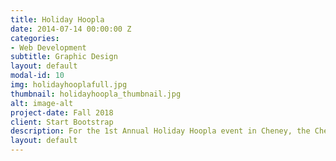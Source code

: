 ```yaml
---
title: Holiday Hoopla
date: 2014-07-14 00:00:00 Z
categories:
- Web Development
subtitle: Graphic Design
layout: default
modal-id: 10
img: holidayhooplafull.jpg
thumbnail: holidayhoopla_thumbnail.jpg
alt: image-alt
project-date: Fall 2018
client: Start Bootstrap
description: For the 1st Annual Holiday Hoopla event in Cheney, the Cheney Merchant Association needed a logo, banner, social media posts, and flyers to promote their event. In collaboration of fellow designers Joshua Thomas, and Angel Lara we created these elements for the association and they picked our designs in a classroom contest to put around Cheney for years to come. 
layout: default
---
```

